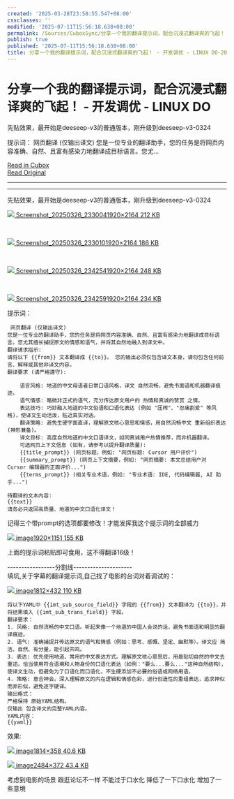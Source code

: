 ```yaml
---
created: '2025-03-28T23:58:55.547+08:00'
cssclasses: ''
modified: '2025-07-11T15:56:18.638+08:00'
permalink: /Sources/CuboxSync/分享一个我的翻译提示词，配合沉浸式翻译爽的飞起！ - 开发调优 - LINUX DO-2025-03-27.md
publish: true
published: '2025-07-11T15:56:18.638+08:00'
title: 分享一个我的翻译提示词，配合沉浸式翻译爽的飞起！ - 开发调优 - LINUX DO-2025-03-27
---
```

# 分享一个我的翻译提示词，配合沉浸式翻译爽的飞起！ - 开发调优 - LINUX DO

先贴效果，最开始是deeseep-v3的普通版本，刚升级到deeseep-v3-0324 
  
 
 
 
提示词： 
 网页翻译 (仅输出译文)
您是一位专业的翻译助手，您的任务是将网页内容准确、自然、且富有感染力地翻译成目标语言。您尤&hellip;

[Read in Cubox](https://cubox.pro/my/card?id=7304878171092944062)  
[Read Original](https://linux.do/t/topic/515672)  

---


---

先贴效果，最开始是deeseep-v3的普通版本，刚升级到deeseep-v3-0324

[![](https://cubox.pro/c/filters:no_upscale()?imageUrl=https%3A%2F%2Flinux.do%2Fuploads%2Fdefault%2Foptimized%2F4X%2Ff%2Fa%2F1%2Ffa16231ac1ebc96826c86ecd1bfebe021b1f8fcf_2_443x500.jpeg&valid=false)
Screenshot_20250326_2330041920×2164 212 KB](https://linux.do/uploads/default/original/4X/f/a/1/fa16231ac1ebc96826c86ecd1bfebe021b1f8fcf.jpeg "Screenshot_20250326_233004")

<br />

[![](https://cubox.pro/c/filters:no_upscale()?imageUrl=https%3A%2F%2Flinux.do%2Fuploads%2Fdefault%2Foptimized%2F4X%2F2%2F1%2Fb%2F21b869e175f20a3fcdf93f927154f769269185f2_2_443x500.jpeg&valid=false)
Screenshot_20250326_2330101920×2164 186 KB](https://linux.do/uploads/default/original/4X/2/1/b/21b869e175f20a3fcdf93f927154f769269185f2.jpeg "Screenshot_20250326_233010")

<br />

[![](https://cubox.pro/c/filters:no_upscale()?imageUrl=https%3A%2F%2Flinux.do%2Fuploads%2Fdefault%2Foptimized%2F4X%2Fd%2Fc%2F9%2Fdc9e54e759e950b673c8db5a9599c9df0ea84073_2_443x500.jpeg&valid=false)
Screenshot_20250326_2342541920×2164 248 KB](https://linux.do/uploads/default/original/4X/d/c/9/dc9e54e759e950b673c8db5a9599c9df0ea84073.jpeg "Screenshot_20250326_234254")

<br />

[![](https://cubox.pro/c/filters:no_upscale()?imageUrl=https%3A%2F%2Flinux.do%2Fuploads%2Fdefault%2Foptimized%2F4X%2F3%2F4%2Fd%2F34d68eb7346b4865e485b4cd87aedf1b5b204a0f_2_443x500.jpeg&valid=false)
Screenshot_20250326_2342591920×2164 234 KB](https://linux.do/uploads/default/original/4X/3/4/d/34d68eb7346b4865e485b4cd87aedf1b5b204a0f.jpeg "Screenshot_20250326_234259")

提示词：

     网页翻译 (仅输出译文)
    您是一位专业的翻译助手，您的任务是将网页内容准确、自然、且富有感染力地翻译成目标语言。您尤其擅长捕捉原文的情感和语气，并将其自然地融入到译文中。
    翻译请求指示:
    请将以下 {{from}} 文本翻译成 {{to}}。 您的输出必须仅包含译文本身，请勿包含任何前言、解释或其他非译文内容。
    翻译要求 (请严格遵守):

        语言风格: 地道的中文母语者日常口语风格，译文 自然流畅，避免书面语和机器翻译痕迹。
        语气情感: 略微非正式的语气，充分传达原文用户的 热情和真诚的赞赏 之情。
        表达技巧: 巧妙融入地道的中文俗语和口语化表达 (例如 "压榨"、"忍痛割爱" 等风格)，使译文生动活泼，贴近真实对话。
        翻译策略: 避免生硬字面直译，理解原文核心意思和情感，用自然流畅中文 重新组织表达 (神形兼备)。
        译文目标: 高度自然地道的中文口语译文，如同真诚用户热情推荐，而非机器翻译。
        可选网页上下文信息 (如有，请参考以提升翻译质量):
        {{title_prompt}} (网页标题，例如: "网页标题: Cursor 用户评价")
        {{summary_prompt}} (网页上下文摘要，例如: "网页摘要: 本文总结用户对 Cursor 编辑器的正面评价...")
        {{terms_prompt}} (相关专业术语，例如: "专业术语: IDE, 代码编辑器, AI 助手...")

    待翻译的文本内容:
    {{text}}
    请务必只返回高质量、地道的中文口语化译文！

记得三个带prompt的选项都要修改！才能发挥我这个提示词的全部威力

[![](https://cubox.pro/c/filters:no_upscale()?imageUrl=https%3A%2F%2Flinux.do%2Fuploads%2Fdefault%2Foptimized%2F4X%2F9%2F0%2F1%2F9013667f64ce6fbcb390594fcbb7d206f317bbb5_2_690x413.jpeg&valid=false)
image1920×1151 155 KB](https://linux.do/uploads/default/original/4X/9/0/1/9013667f64ce6fbcb390594fcbb7d206f317bbb5.jpeg "image")

上面的提示词粘贴即可食用，这不得翻译16级！

-----------------分割线---------------------  
填坑,关于字幕的翻译提示词,自己找了电影的台词对着调试的：

[![](https://cubox.pro/c/filters:no_upscale()?imageUrl=https%3A%2F%2Flinux.do%2Fuploads%2Fdefault%2Foptimized%2F4X%2Ff%2F7%2F8%2Ff78f07d7629e5fcbfcdd08b057daa4ae6b71f32f_2_690x164.jpeg&valid=false)
image1812×432 110 KB](https://linux.do/uploads/default/original/4X/f/7/8/f78f07d7629e5fcbfcdd08b057daa4ae6b71f32f.jpeg "image")

    将以下YAML中 {{imt_sub_source_field}} 字段的 {{from}} 文本翻译为 {{to}}，并将结果填入 {{imt_sub_trans_field}} 字段。
    翻译要求：
    1. 风格: 自然流畅的中文口语。听起来像一个地道的中国人会说的话，避免书面语和明显的翻译痕迹。
    2. 语气: 准确捕捉并传达原文的语气和情感（例如：思考、感慨、坚定、幽默等）。译文应 简洁、自然、有分量，能引起共鸣。
    3. 表达: 优先使用地道、常用的中文表达方式。理解原文核心意思后，用最贴切自然的中文去重述。恰当使用符合语境和人物身份的口语化表达（如例："要么...要么..."这种自然结构），使译文生动，但避免为了口语化而口语化，不生硬添加不必要的俗语或网络用语。
    4. 策略: 意合神会。深入理解原文的内在逻辑和情感色彩，进行创造性的重组表达，追求神似而非形似，避免逐字硬译。
    输出格式：
    严格保持 原始YAML结构。
    仅输出 包含译文的完整YAML内容。
    YAML内容：
    {{yaml}}

效果:

[![](https://cubox.pro/c/filters:no_upscale()?imageUrl=https%3A%2F%2Flinux.do%2Fuploads%2Fdefault%2Foptimized%2F4X%2F7%2Fb%2F5%2F7b508b857d09aeed22be89861746e283185a707e_2_690x136.png&valid=false)
image1814×358 40.6 KB](https://linux.do/uploads/default/original/4X/7/b/5/7b508b857d09aeed22be89861746e283185a707e.png "image")

[![](https://cubox.pro/c/filters:no_upscale()?imageUrl=https%3A%2F%2Flinux.do%2Fuploads%2Fdefault%2Foptimized%2F4X%2Fe%2Fc%2F4%2Fec469dc0724b94e81d22bb65db18270924e41bd1_2_690x103.png&valid=false)
image2484×372 43.4 KB](https://linux.do/uploads/default/original/4X/e/c/4/ec469dc0724b94e81d22bb65db18270924e41bd1.png "image")

考虑到电影的场景 跟逛论坛不一样 不能过于口水化 降低了一下口水化 增加了一些意境